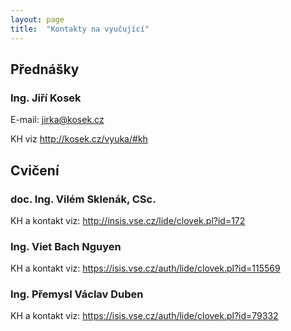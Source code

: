 ```yaml
---
layout: page
title:  "Kontakty na vyučující"
---
```


## Přednášky ##

### Ing. Jiří Kosek ###

E-mail: <jirka@kosek.cz>

KH viz <http://kosek.cz/vyuka/#kh>

## Cvičení ##

### doc. Ing. Vilém Sklenák, CSc. ###

KH a kontakt viz: <http://insis.vse.cz/lide/clovek.pl?id=172>

### Ing. Viet Bach Nguyen ###

KH a kontakt viz: <https://isis.vse.cz/auth/lide/clovek.pl?id=115569>

### Ing. Přemysl Václav Duben ###

KH a kontakt viz: <https://isis.vse.cz/auth/lide/clovek.pl?id=79332>

<!-- ### Ing. et Ing. Stanislav Vojíř ### -->

<!-- KH a kontakt viz: <https://isis.vse.cz/auth/lide/clovek.pl?id=50712> -->

